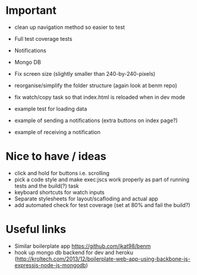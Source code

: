 # Important

- clean up navigation method so easier to test
- Full test coverage tests
- Notifications
- Mongo DB

- Fix screen size (slightly smaller than 240-by-240-pixels)

- reorganise/simplify the folder structure (again look at benm repo)
- fix watch/copy task so that index.html is reloaded when in dev mode

- example test for loading data

- example of sending a notifications (extra buttons on index page?)
- example of receiving a notification


# Nice to have / ideas
- click and hold for buttons i.e. scrolling
- pick a code style and make exec:jscs work properly as part of running tests and the build(?) task
- keyboard shortcuts for watch inputs
- Separate stylesheets for layout/scafloding and actual app
- add automated check for test coverage (set at 80% and fail the build?)


# Useful links
- Similar boilerplate app https://github.com/jkat98/benm
- hook up mongo db backend for dev and heroku (http://kroltech.com/2013/12/boilerplate-web-app-using-backbone-js-expressjs-node-js-mongodb)
